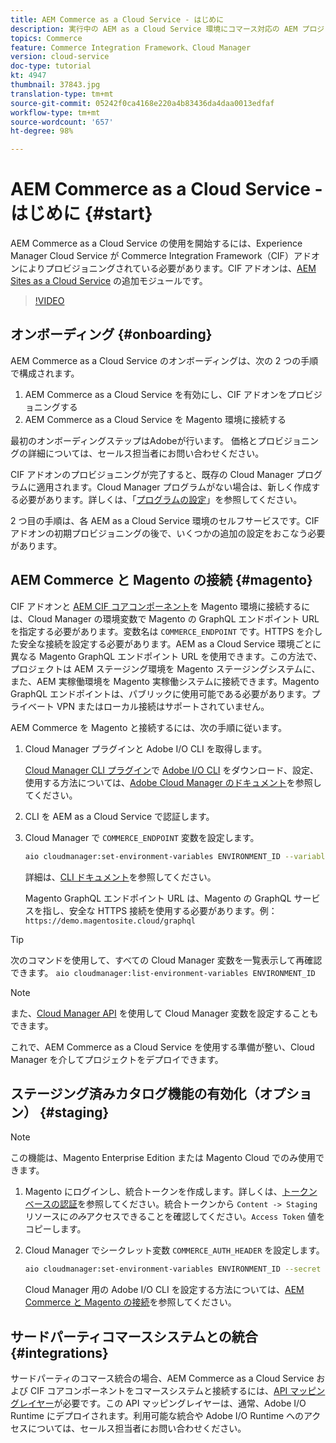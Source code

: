 ```yaml
---
title: AEM Commerce as a Cloud Service - はじめに
description: 実行中の AEM as a Cloud Service 環境にコマース対応の AEM プロジェクトをデプロイする方法を説明します。Adobe Cloud Manager の機能と CI／CD パイプラインを使用すると、実行中の環境に対する Venia 参照ストアフロントを構築できます。
topics: Commerce
feature: Commerce Integration Framework、Cloud Manager
version: cloud-service
doc-type: tutorial
kt: 4947
thumbnail: 37843.jpg
translation-type: tm+mt
source-git-commit: 05242f0ca4168e220a4b83436da4daa0013edfaf
workflow-type: tm+mt
source-wordcount: '657'
ht-degree: 98%

---
```



# AEM Commerce as a Cloud Service - はじめに {#start}

AEM Commerce as a Cloud Service の使用を開始するには、Experience Manager Cloud Service が Commerce Integration Framework（CIF）アドオンによりプロビジョニングされている必要があります。CIF アドオンは、[AEM Sites as a Cloud Service](https://docs.adobe.com/content/help/ja-JP/experience-manager-cloud-service/sites/home.html) の追加モジュールです。

>[!VIDEO](https://video.tv.adobe.com/v/37843?quality=12&learn=on)

## オンボーディング {#onboarding}

AEM Commerce as a Cloud Service のオンボーディングは、次の 2 つの手順で構成されます。

1. AEM Commerce as a Cloud Service を有効にし、CIF アドオンをプロビジョニングする
2. AEM Commerce as a Cloud Service を Magento 環境に接続する

最初のオンボーディングステップはAdobeが行います。 価格とプロビジョニングの詳細については、セールス担当者にお問い合わせください。

CIF アドオンのプロビジョニングが完了すると、既存の Cloud Manager プログラムに適用されます。Cloud Manager プログラムがない場合は、新しく作成する必要があります。詳しくは、「[プログラムの設定](https://docs.adobe.com/content/help/ja-JP/experience-manager-cloud-manager/using/getting-started/setting-up-program.html)」を参照してください。

2 つ目の手順は、各 AEM as a Cloud Service 環境のセルフサービスです。CIF アドオンの初期プロビジョニングの後で、いくつかの追加の設定をおこなう必要があります。

## AEM Commerce と Magento の接続 {#magento}

CIF アドオンと [AEM CIF コアコンポーネント](https://github.com/adobe/aem-core-cif-components)を Magento 環境に接続するには、Cloud Manager の環境変数で Magento の GraphQL エンドポイント URL を指定する必要があります。変数名は `COMMERCE_ENDPOINT` です。HTTPS を介した安全な接続を設定する必要があります。AEM as a Cloud Service 環境ごとに異なる Magento GraphQL エンドポイント URL を使用できます。この方法で、プロジェクトは AEM ステージング環境を Magento ステージングシステムに、また、AEM 実稼働環境を Magento 実稼働システムに接続できます。Magento GraphQL エンドポイントは、パブリックに使用可能である必要があります。プライベート VPN またはローカル接続はサポートされていません。

AEM Commerce を Magento と接続するには、次の手順に従います。

1. Cloud Manager プラグインと Adobe I/O CLI を取得します。

   [Cloud Manager CLI プラグイン](https://github.com/adobe/aio-cli-plugin-cloudmanager)で [Adobe I/O CLI](https://github.com/adobe/aio-cli) をダウンロード、設定、使用する方法については、[Adobe Cloud Manager のドキュメント](https://docs.adobe.com/content/help/ja-JP/experience-manager-cloud-manager/using/introduction-to-cloud-manager.html)を参照してください。

2. CLI を AEM as a Cloud Service で認証します。

3. Cloud Manager で `COMMERCE_ENDPOINT` 変数を設定します。

   ```bash
   aio cloudmanager:set-environment-variables ENVIRONMENT_ID --variable COMMERCE_ENDPOINT "<Magento GraphQL endpoint URL>"
   ```

   詳細は、[CLI ドキュメント](https://github.com/adobe/aio-cli-plugin-cloudmanager#aio-cloudmanagerset-environment-variables-environmentid)を参照してください。

   Magento GraphQL エンドポイント URL は、Magento の GraphQL サービスを指し、安全な HTTPS 接続を使用する必要があります。例：`https://demo.magentosite.cloud/graphql`

>[!TIP]
>
>次のコマンドを使用して、すべての Cloud Manager 変数を一覧表示して再確認できます。 `aio cloudmanager:list-environment-variables ENVIRONMENT_ID`

>[!NOTE]
>
>また、[Cloud Manager API](https://www.adobe.io/apis/experiencecloud/cloud-manager/docs.html) を使用して Cloud Manager 変数を設定することもできます。

これで、AEM Commerce as a Cloud Service を使用する準備が整い、Cloud Manager を介してプロジェクトをデプロイできます。

## ステージング済みカタログ機能の有効化（オプション） {#staging}

>[!NOTE]
>
>この機能は、Magento Enterprise Edition または Magento Cloud でのみ使用できます。

1. Magento にログインし、統合トークンを作成します。詳しくは、[トークンベースの認証](https://devdocs.magento.com/guides/v2.4/get-started/authentication/gs-authentication-token.html#integration-tokens)を参照してください。統合トークンから `Content -> Staging` リソースに&#x200B;*のみ*&#x200B;アクセスできることを確認してください。`Access Token` 値をコピーします。

1. Cloud Manager でシークレット変数 `COMMERCE_AUTH_HEADER` を設定します。

   ```bash
   aio cloudmanager:set-environment-variables ENVIRONMENT_ID --secret COMMERCE_AUTH_HEADER "Authorization Bearer: <Access Token>"
   ```

   Cloud Manager 用の Adobe I/O CLI を設定する方法については、[AEM Commerce と Magento の接続](#magento)を参照してください。

## サードパーティコマースシステムとの統合 {#integrations}

サードパーティのコマース統合の場合、AEM Commerce as a Cloud Service および CIF コアコンポーネントをコマースシステムと接続するには、[API マッピングレイヤー](architecture/third-party.md)が必要です。この API マッピングレイヤーは、通常、Adobe I/O Runtime にデプロイされます。利用可能な統合や Adobe I/O Runtime へのアクセスについては、セールス担当者にお問い合わせください。
